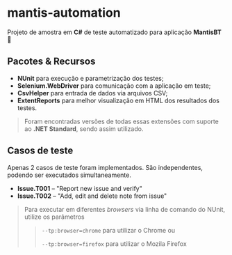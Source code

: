 # mantis-automation

Projeto de amostra em **C#** de teste automatizado para aplicação **MantisBT** 🦗


## Pacotes & Recursos

- **NUnit** para execução e parametrização dos testes;
- **Selenium.WebDriver** para comunicação com a aplicação em teste;
- **CsvHelper** para entrada de dados via arquivos CSV;
- **ExtentReports** para melhor visualização em HTML dos resultados dos testes.

> Foram encontradas versões de todas essas extensões com suporte ao **.NET Standard**, sendo assim utilizado.

## Casos de teste

Apenas 2 casos de teste foram implementados. São independentes, podendo ser executados simultaneamente.

- **Issue.T001** – "Report new issue and verify"
- **Issue.T002** – "Add, edit and delete note from issue"


> Para executar em diferentes *browsers* via linha de comando do NUnit, utilize os parâmetros
>
>> `--tp:browser=chrome` para utilizar o Chrome ou
>>
>> `--tp:browser=firefox` para utilizar o Mozila Firefox
